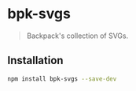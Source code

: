 # bpk-svgs

> Backpack's collection of SVGs.

## Installation

```sh
npm install bpk-svgs --save-dev
```
